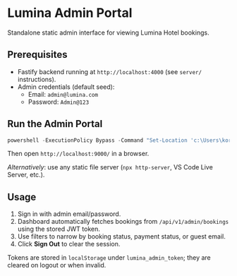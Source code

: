 # Lumina Admin Portal

Standalone static admin interface for viewing Lumina Hotel bookings.

## Prerequisites
- Fastify backend running at `http://localhost:4000` (see `server/` instructions).
- Admin credentials (default seed):
  - Email: `admin@lumina.com`
  - Password: `Admin@123`

## Run the Admin Portal
```powershell
powershell -ExecutionPolicy Bypass -Command "Set-Location 'c:\Users\korad\CascadeProjects\personal-website\admin-portal'; python -m http.server 9000"
```
Then open `http://localhost:9000/` in a browser.

_Alternatively_: use any static file server (`npx http-server`, VS Code Live Server, etc.).

## Usage
1. Sign in with admin email/password.
2. Dashboard automatically fetches bookings from `/api/v1/admin/bookings` using the stored JWT token.
3. Use filters to narrow by booking status, payment status, or guest email.
4. Click **Sign Out** to clear the session.

Tokens are stored in `localStorage` under `lumina_admin_token`; they are cleared on logout or when invalid.
